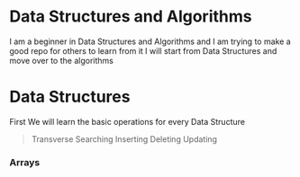 # Data Structures and Algorithms
I am a beginner in Data Structures and Algorithms and I am trying to make a good repo for others to learn from it 
I will start from Data Structures and move over to the algorithms
# Data Structures
First We will learn the basic operations for every Data Structure
> Transverse Searching Inserting Deleting Updating
### Arrays
